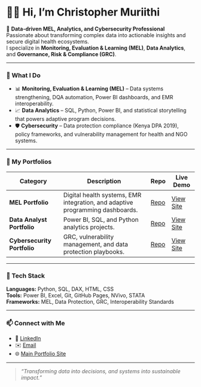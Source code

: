 # 👋🏾 Hi, I’m Christopher Muriithi  

🎯 **Data-driven MEL, Analytics, and Cybersecurity Professional**  
Passionate about transforming complex data into actionable insights and secure digital health ecosystems.  
I specialize in **Monitoring, Evaluation & Learning (MEL)**, **Data Analytics**, and **Governance, Risk & Compliance (GRC)**.

---

### 🧠 What I Do
- 📊 **Monitoring, Evaluation & Learning (MEL)** – Data systems strengthening, DQA automation, Power BI dashboards, and EMR interoperability.  
- 📈 **Data Analytics** – SQL, Python, Power BI, and statistical storytelling that powers adaptive program decisions.  
- 🛡️ **Cybersecurity** – Data protection compliance (Kenya DPA 2019), policy frameworks, and vulnerability management for health and NGO systems.

---

### 🧩 My Portfolios

| Category | Description | Repo | Live Demo |
|-----------|--------------|------|-----------|
| **MEL Portfolio** | Digital health systems, EMR integration, and adaptive programming dashboards. | [Repo](https://github.com/ChrisMuriithi/MEL-Portfolio) | [View Site](https://chrismuriithi.github.io/MEL-Portfolio/) |
| **Data Analyst Portfolio** | Power BI, SQL, and Python analytics projects. | [Repo](https://github.com/ChrisMuriithi/Data-Analyst-Portfolio) | [View Site](https://chrismuriithi.github.io/Data-Analyst-Portfolio/) |
| **Cybersecurity Portfolio** | GRC, vulnerability management, and data protection playbooks. | [Repo](https://github.com/ChrisMuriithi/Cybersecurity-Portfolio) | [View Site](https://chrismuriithi.github.io/Cybersecurity-Portfolio/) |

---

### 🧰 Tech Stack
**Languages:** Python, SQL, DAX, HTML, CSS  
**Tools:** Power BI, Excel, Git, GitHub Pages, NVivo, STATA  
**Frameworks:** MEL, Data Protection, GRC, Interoperability Standards  

---

### 📫 Connect with Me
- 💼 [LinkedIn](https://www.linkedin.com/in/christopher-mwangi-894265b0)  
- ✉️ [Email](mailto:nomiskris@gmail.com)  
- 🌐 [Main Portfolio Site](https://chrismuriithi.github.io)

---

> _“Transforming data into decisions, and systems into sustainable impact.”_


<!--
**joshmadakor1/joshmadakor1** is a ✨ _special_ ✨ repository because its `README.md` (this file) appears on your GitHub profile.

Here are some ideas to get you started:

- 🔭 I’m currently working on ...
- 🌱 I’m currently learning ...
- 👯 I’m looking to collaborate on ...
- 🤔 I’m looking for help with ...
- 💬 Ask me about ...
- 📫 How to reach me: ...
- 😄 Pronouns: ...
- ⚡ Fun fact: ...

<h1>Hi, I'm Chris! <br/><a href="https://www.linkedin.com/in/christopher-mwangi-894265b0">Monitoring, Evaluation and Learning; Data Analyst/Scientist; Cybersecurity Professional</a></h1>

<h2>👨‍💻 Monitoring, Evaluation and Learning Projects:</h2>

- <b>Python</b>
  - [Guessing Game Project](https://github.com/ChrisMuriithi/Guessing-Game)

<h2>👨‍💻 Software Development Projects:</h2>

- <b>Python</b>
  - [Guessing Game Project](https://github.com/ChrisMuriithi/Guessing-Game)

<h2>📺 Popular YouTube Videos</h2>

- [How to get into Cybersecurity Starting From Zero](https://www.youtube.com/watch?v=a83ASGn_V_s)
- [A Day in the Life of a Cybersecurity Anayst](https://www.youtube.com/watch?v=uHy3oM7NnoU)
- [How to Create a KeyLogger (C#)](https://www.youtube.com/watch?v=N-L9hklSlNk)
- [Ransomware Demonstration (C#)](https://www.youtube.com/watch?v=OfvdQeh79s0)
- [Is WGU Legit?](https://www.youtube.com/watch?v=E2MwRWxDBkA)

<h2> 🤳 Connect with me:</h2>

[<img align="left" alt="JoshMadakor | YouTube" width="22px" src="https://cdn.jsdelivr.net/npm/simple-icons@v3/icons/youtube.svg" />][youtube]
[<img align="left" alt="JoshMadakor | Twitter" width="22px" src="https://cdn.jsdelivr.net/npm/simple-icons@v3/icons/twitter.svg" />][twitter]
[<img align="left" alt="JoshMadakor | LinkedIn" width="22px" src="https://cdn.jsdelivr.net/npm/simple-icons@v3/icons/linkedin.svg" />][linkedin]
[<img align="left" alt="JoshMadakor | Instagram" width="22px" src="https://cdn.jsdelivr.net/npm/simple-icons@v3/icons/instagram.svg" />][instagram]

[twitter]: https://twitter.com/joshmadakor
[youtube]: https://www.youtube.com/c/joshmadakor
[instagram]: https://www.instagram.com/joshmadakor/
[linkedin]: https://linkedin.com/in/joshmadakor
-->
